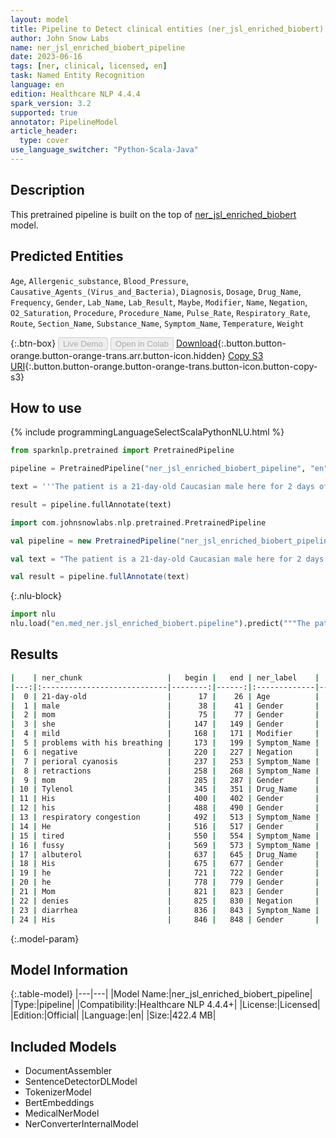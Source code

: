 ```yaml
---
layout: model
title: Pipeline to Detect clinical entities (ner_jsl_enriched_biobert)
author: John Snow Labs
name: ner_jsl_enriched_biobert_pipeline
date: 2023-06-16
tags: [ner, clinical, licensed, en]
task: Named Entity Recognition
language: en
edition: Healthcare NLP 4.4.4
spark_version: 3.2
supported: true
annotator: PipelineModel
article_header:
  type: cover
use_language_switcher: "Python-Scala-Java"
---
```


## Description

This pretrained pipeline is built on the top of [ner_jsl_enriched_biobert](https://nlp.johnsnowlabs.com/2021/04/01/ner_jsl_enriched_biobert_en.html) model.

## Predicted Entities

`Age`, `Allergenic_substance`, `Blood_Pressure`, `Causative_Agents_(Virus_and_Bacteria)`, `Diagnosis`, `Dosage`, `Drug_Name`, `Frequency`, `Gender`, `Lab_Name`, `Lab_Result`, `Maybe`, `Modifier`, `Name`, `Negation`, `O2_Saturation`, `Procedure`, `Procedure_Name`, `Pulse_Rate`, `Respiratory_Rate`, `Route`, `Section_Name`, `Substance_Name`, `Symptom_Name`, `Temperature`, `Weight`



{:.btn-box}
<button class="button button-orange" disabled>Live Demo</button>
<button class="button button-orange" disabled>Open in Colab</button>
[Download](https://s3.amazonaws.com/auxdata.johnsnowlabs.com/clinical/models/ner_jsl_enriched_biobert_pipeline_en_4.4.4_3.2_1686950702173.zip){:.button.button-orange.button-orange-trans.arr.button-icon.hidden}
[Copy S3 URI](s3://auxdata.johnsnowlabs.com/clinical/models/ner_jsl_enriched_biobert_pipeline_en_4.4.4_3.2_1686950702173.zip){:.button.button-orange.button-orange-trans.button-icon.button-copy-s3}

## How to use

<div class="tabs-box" markdown="1">
{% include programmingLanguageSelectScalaPythonNLU.html %}

```python
from sparknlp.pretrained import PretrainedPipeline

pipeline = PretrainedPipeline("ner_jsl_enriched_biobert_pipeline", "en", "clinical/models")

text = '''The patient is a 21-day-old Caucasian male here for 2 days of congestion - mom has been suctioning yellow discharge from the patient's nares, plus she has noticed some mild problems with his breathing while feeding (but negative for any perioral cyanosis or retractions). One day ago, mom also noticed a tactile temperature and gave the patient Tylenol. Baby also has had some decreased p.o. intake. His normal breast-feeding is down from 20 minutes q.2h. to 5 to 10 minutes secondary to his respiratory congestion. He sleeps well, but has been more tired and has been fussy over the past 2 days. The parents noticed no improvement with albuterol treatments given in the ER. His urine output has also decreased; normally he has 8 to 10 wet and 5 dirty diapers per 24 hours, now he has down to 4 wet diapers per 24 hours. Mom denies any diarrhea. His bowel movements are yellow colored and soft in nature.'''

result = pipeline.fullAnnotate(text)
```
```scala
import com.johnsnowlabs.nlp.pretrained.PretrainedPipeline

val pipeline = new PretrainedPipeline("ner_jsl_enriched_biobert_pipeline", "en", "clinical/models")

val text = "The patient is a 21-day-old Caucasian male here for 2 days of congestion - mom has been suctioning yellow discharge from the patient's nares, plus she has noticed some mild problems with his breathing while feeding (but negative for any perioral cyanosis or retractions). One day ago, mom also noticed a tactile temperature and gave the patient Tylenol. Baby also has had some decreased p.o. intake. His normal breast-feeding is down from 20 minutes q.2h. to 5 to 10 minutes secondary to his respiratory congestion. He sleeps well, but has been more tired and has been fussy over the past 2 days. The parents noticed no improvement with albuterol treatments given in the ER. His urine output has also decreased; normally he has 8 to 10 wet and 5 dirty diapers per 24 hours, now he has down to 4 wet diapers per 24 hours. Mom denies any diarrhea. His bowel movements are yellow colored and soft in nature."

val result = pipeline.fullAnnotate(text)
```


{:.nlu-block}
```python
import nlu
nlu.load("en.med_ner.jsl_enriched_biobert.pipeline").predict("""The patient is a 21-day-old Caucasian male here for 2 days of congestion - mom has been suctioning yellow discharge from the patient's nares, plus she has noticed some mild problems with his breathing while feeding (but negative for any perioral cyanosis or retractions). One day ago, mom also noticed a tactile temperature and gave the patient Tylenol. Baby also has had some decreased p.o. intake. His normal breast-feeding is down from 20 minutes q.2h. to 5 to 10 minutes secondary to his respiratory congestion. He sleeps well, but has been more tired and has been fussy over the past 2 days. The parents noticed no improvement with albuterol treatments given in the ER. His urine output has also decreased; normally he has 8 to 10 wet and 5 dirty diapers per 24 hours, now he has down to 4 wet diapers per 24 hours. Mom denies any diarrhea. His bowel movements are yellow colored and soft in nature.""")
```

</div>


## Results

```bash
|    | ner_chunk                   |   begin |   end | ner_label    |   confidence |
|---:|:----------------------------|--------:|------:|:-------------|-------------:|
|  0 | 21-day-old                  |      17 |    26 | Age          |     1        |
|  1 | male                        |      38 |    41 | Gender       |     0.9326   |
|  2 | mom                         |      75 |    77 | Gender       |     0.9258   |
|  3 | she                         |     147 |   149 | Gender       |     0.8551   |
|  4 | mild                        |     168 |   171 | Modifier     |     0.8119   |
|  5 | problems with his breathing |     173 |   199 | Symptom_Name |     0.624975 |
|  6 | negative                    |     220 |   227 | Negation     |     0.9946   |
|  7 | perioral cyanosis           |     237 |   253 | Symptom_Name |     0.41775  |
|  8 | retractions                 |     258 |   268 | Symptom_Name |     0.9572   |
|  9 | mom                         |     285 |   287 | Gender       |     0.9468   |
| 10 | Tylenol                     |     345 |   351 | Drug_Name    |     0.989    |
| 11 | His                         |     400 |   402 | Gender       |     0.8694   |
| 12 | his                         |     488 |   490 | Gender       |     0.8967   |
| 13 | respiratory congestion      |     492 |   513 | Symptom_Name |     0.4195   |
| 14 | He                          |     516 |   517 | Gender       |     0.8529   |
| 15 | tired                       |     550 |   554 | Symptom_Name |     0.7902   |
| 16 | fussy                       |     569 |   573 | Symptom_Name |     0.9389   |
| 17 | albuterol                   |     637 |   645 | Drug_Name    |     0.9588   |
| 18 | His                         |     675 |   677 | Gender       |     0.8484   |
| 19 | he                          |     721 |   722 | Gender       |     0.8909   |
| 20 | he                          |     778 |   779 | Gender       |     0.8625   |
| 21 | Mom                         |     821 |   823 | Gender       |     0.8167   |
| 22 | denies                      |     825 |   830 | Negation     |     0.9841   |
| 23 | diarrhea                    |     836 |   843 | Symptom_Name |     0.6033   |
| 24 | His                         |     846 |   848 | Gender       |     0.8459   |
```

{:.model-param}
## Model Information

{:.table-model}
|---|---|
|Model Name:|ner_jsl_enriched_biobert_pipeline|
|Type:|pipeline|
|Compatibility:|Healthcare NLP 4.4.4+|
|License:|Licensed|
|Edition:|Official|
|Language:|en|
|Size:|422.4 MB|

## Included Models

- DocumentAssembler
- SentenceDetectorDLModel
- TokenizerModel
- BertEmbeddings
- MedicalNerModel
- NerConverterInternalModel